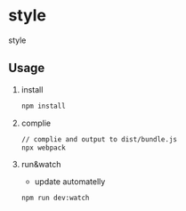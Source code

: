 # style
style

## Usage

1. install

    ```bash
    npm install
    ```

1. complie

    ```bash
    // complie and output to dist/bundle.js
    npx webpack
    ```

1. run&watch

    - update automatelly
    ```bash
    npm run dev:watch
    ```
